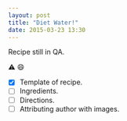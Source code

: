 ```yaml
---
layout: post
title: "Diet Water!"
date: 2015-03-23 13:30
---
```


Recipe still in QA.

:warning:
:smile:

- [x] Template of recipe.
- [ ] Ingredients.
- [ ] Directions.
- [ ] Attributing author with images.
